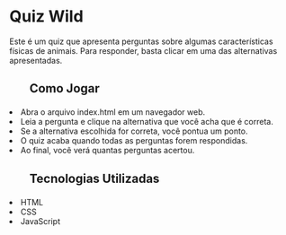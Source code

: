 <h1>Quiz Wild</h1>

<p>Este é um quiz que apresenta perguntas sobre algumas características físicas de animais. Para responder, basta clicar em uma das alternativas apresentadas.</p>

<h2><ol>Como Jogar</ol></h2>

<li>Abra o arquivo index.html em um navegador web.</li>
<li>Leia a pergunta e clique na alternativa que você acha que é correta.</li>
<li>Se a alternativa escolhida for correta, você pontua um ponto.</li>
<li>O quiz acaba quando todas as perguntas forem respondidas.</li>
<li>Ao final, você verá quantas perguntas acertou.</li>

<h2><ol>Tecnologias Utilizadas<ol></h2>
<li>HTML</li>
<li>CSS</li>
<li>JavaScript</li>
